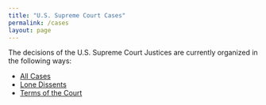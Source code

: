 ```yaml
---
title: "U.S. Supreme Court Cases"
permalink: /cases
layout: page
---
```


The decisions of the U.S. Supreme Court Justices are currently organized in the following ways:

- [All Cases](/cases/all)
- [Lone Dissents](/cases/loners)
- [Terms of the Court](/cases/terms)
